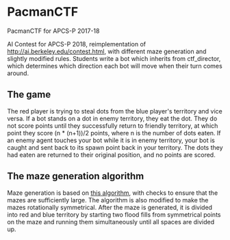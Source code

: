 # PacmanCTF
PacmanCTF for APCS-P 2017-18

AI Contest for APCS-P 2018, reimplementation of http://ai.berkeley.edu/contest.html, with different maze generation and slightly modified rules. Students write a bot which inherits from ctf_director, which determines which direction each bot will move when their turn comes around.

## The game
The red player is trying to steal dots from the blue player's territory and vice versa. If a bot stands on a dot in enemy territory, they eat the dot. They do not score points until they successfully return to friendly territory, at which point they score (n * (n+1))/2 points, where n is the number of dots eaten. If an enemy agent touches your bot while it is in enemy territory, your bot is caught and sent back to its spawn point back in your territory. The dots they had eaten are returned to their original position, and no points are scored.

## The maze generation algorithm
Maze generation is based on [this algorithm](https://www.contralogic.com/2d-pac-man-style-maze-generation/ "2D Pac-Man style maze generation"), with checks to ensure that the mazes are sufficiently large. The algorithm is also modified to make the mazes rotationally symmetrical. After the maze is generated, it is divided into red and blue territory by starting two flood fills from symmetrical points on the maze and running them simultaneously until all spaces are divided up.

